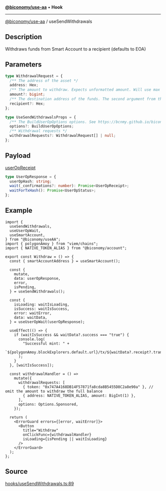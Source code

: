 [**@biconomy/use-aa**](../index.md) • **Hook**

---

[@biconomy/use-aa](./index.md) / useSendWithdrawals

## Description

Withdraws funds from Smart Account to a recipient (defaults to EOA)

## Parameters

```ts
type WithdrawalRequest = {
  /** The address of the asset */
  address: Hex;
  /** The amount to withdraw. Expects unformatted amount. Will use max amount if unset */
  amount?: bigint;
  /** The destination address of the funds. The second argument from the `withdraw(...)` function will be used as the default if left unset. */
  recipient?: Hex;
};

type UseSendWithdrawalsProps = {
  /** The BuildUserOpOptions options. See https://bcnmy.github.io/biconomy-client-sdk/types/BuildUserOpOptions.html for further detail */
  options?: BuildUserOpOptions;
  /** Withdrawal requests */
  withdrawalRequests?: WithdrawalRequest[] | null;
};
```

## Payload

[userOpReceipt](../../Bundler/api/get-useroperation-receipt#response)

```ts
type UserOpResponse = {
  userOpHash: string;
  wait(_confirmations?: number): Promise<UserOpReceipt>;
  waitForTxHash(): Promise<UserOpStatus>;
};
```

## Example

```tsx
import {
  useSendWithdrawals,
  useUserOpWait,
  useSmartAccount,
} from "@biconomy/useAA";
import { polygonAmoy } from "viem/chains";
import { NATIVE_TOKEN_ALIAS } from "@biconomy/account";

export const Withdraw = () => {
  const { smartAccountAddress } = useSmartAccount();

  const {
    mutate,
    data: userOpResponse,
    error,
    isPending,
  } = useSendWithdrawals();

  const {
    isLoading: waitIsLoading,
    isSuccess: waitIsSuccess,
    error: waitError,
    data: waitData,
  } = useUserOpWait(userOpResponse);

  useEffect(() => {
    if (waitIsSuccess && waitData?.success === "true") {
      console.log(
        "Successful mint: " +
          `${polygonAmoy.blockExplorers.default.url}/tx/${waitData?.receipt?.transactionHash}`
      );
    }
  }, [waitIsSuccess]);

  const withdrawalHandler = () =>
    mutate({
      withdrawalRequests: [
        { token: "0x747A4168DB14F57871fa8cda8B5455D8C2a8e90a" }, // omit the amount to withdraw the full balance
        { address: NATIVE_TOKEN_ALIAS, amount: BigInt(1) },
      ],
      options: Options.Sponsored,
    });

  return (
    <ErrorGuard errors={[error, waitError]}>
      <Button
        title="Withdraw"
        onClickFunc={withdrawalHandler}
        isLoading={isPending || waitIsLoading}
      />
    </ErrorGuard>
  );
};
```

## Source

[hooks/useSendWithdrawals.ts:89](https://github.com/bcnmy/useAA/blob/main/src/hooks/useSendWithdrawals.ts#L89)
